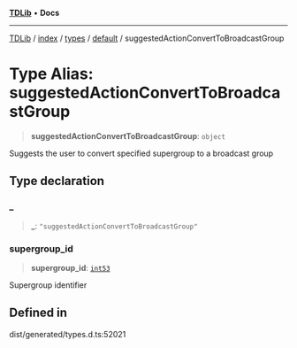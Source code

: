 [**TDLib**](../../../../../../README.md) • **Docs**

***

[TDLib](../../../../../../modules.md) / [index](../../../../../README.md) / [types](../../../README.md) / [default](../README.md) / suggestedActionConvertToBroadcastGroup

# Type Alias: suggestedActionConvertToBroadcastGroup

> **suggestedActionConvertToBroadcastGroup**: `object`

Suggests the user to convert specified supergroup to a broadcast group

## Type declaration

### \_

> **\_**: `"suggestedActionConvertToBroadcastGroup"`

### supergroup\_id

> **supergroup\_id**: [`int53`](int53.md)

Supergroup identifier

## Defined in

dist/generated/types.d.ts:52021
